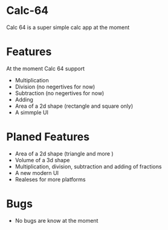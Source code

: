 # Calc-64
Calc 64 is a super simple calc app at the moment 
# Features
At the moment Calc 64 support 
- Multiplication
- Division (no negertives for now)
- Subtraction (no negertives for now)
- Adding
- Area of a 2d shape (rectangle and square only)
- A simmple UI
# Planed Features
- Area of a 2d shape (triangle and more )
- Volume of a 3d shape
- Multiplication, division, subtraction and adding of fractions
- A new modern UI
- Realeses for more platforms
# Bugs
- No bugs are know at the moment 
